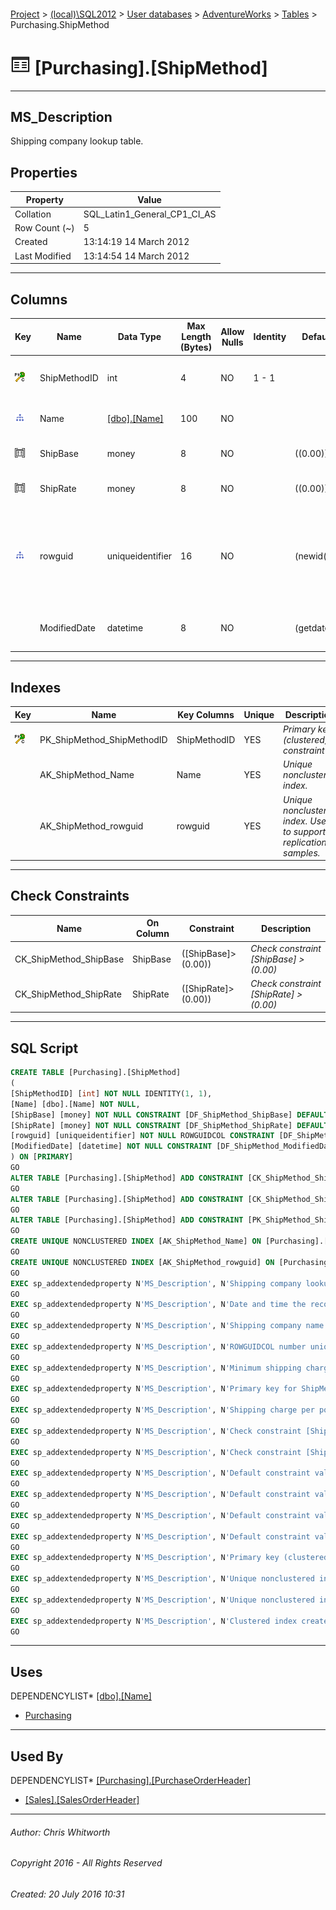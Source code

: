 #### 

[Project](../../../../index.md) > [(local)\\SQL2012](../../../index.md) > [User databases](../../index.md) > [AdventureWorks](../index.md) > [Tables](Tables.md) > Purchasing.ShipMethod

# ![Tables](../../../../Images/Table32.png) [Purchasing].[ShipMethod]

---

## <a name="#description"></a>MS_Description

Shipping company lookup table.

## <a name="#properties"></a>Properties

| Property | Value |
|---|---|
| Collation | SQL_Latin1_General_CP1_CI_AS |
| Row Count (~) | 5 |
| Created | 13:14:19 14 March 2012 |
| Last Modified | 13:14:54 14 March 2012 |


---

## <a name="#columns"></a>Columns

| Key | Name | Data Type | Max Length (Bytes) | Allow Nulls | Identity | Default | Description |
|---|---|---|---|---|---|---|---|
| [![Cluster Primary Key PK_ShipMethod_ShipMethodID: ShipMethodID](../../../../Images/pkcluster.png)](#indexes) | ShipMethodID | int | 4 | NO | 1 - 1 |  | _Primary key for ShipMethod records._ |
| [![Indexes AK_ShipMethod_Name](../../../../Images/Index.png)](#indexes) | Name | [[dbo].[Name]](../Programmability/Types/User-Defined_Data_Types/Name.md) | 100 | NO |  |  | _Shipping company name._ |
| [![Check Constraints CK_ShipMethod_ShipBase : ([ShipBase]>(0.00))](../../../../Images/c-constraint.png)](#checkconstraints) | ShipBase | money | 8 | NO |  | ((0.00)) | _Minimum shipping charge._ |
| [![Check Constraints CK_ShipMethod_ShipRate : ([ShipRate]>(0.00))](../../../../Images/c-constraint.png)](#checkconstraints) | ShipRate | money | 8 | NO |  | ((0.00)) | _Shipping charge per pound._ |
| [![Indexes AK_ShipMethod_rowguid](../../../../Images/Index.png)](#indexes) | rowguid | uniqueidentifier | 16 | NO |  | (newid()) | _ROWGUIDCOL number uniquely identifying the record. Used to support a merge replication sample._ |
|  | ModifiedDate | datetime | 8 | NO |  | (getdate()) | _Date and time the record was last updated._ |


---

## <a name="#indexes"></a>Indexes

| Key | Name | Key Columns | Unique | Description |
|---|---|---|---|---|
| [![Cluster Primary Key PK_ShipMethod_ShipMethodID: ShipMethodID](../../../../Images/pkcluster.png)](#indexes) | PK_ShipMethod_ShipMethodID | ShipMethodID | YES | _Primary key (clustered) constraint_ |
|  | AK_ShipMethod_Name | Name | YES | _Unique nonclustered index._ |
|  | AK_ShipMethod_rowguid | rowguid | YES | _Unique nonclustered index. Used to support replication samples._ |


---

## <a name="#checkconstraints"></a>Check Constraints

| Name | On Column | Constraint | Description |
|---|---|---|---|
| CK_ShipMethod_ShipBase | ShipBase | ([ShipBase]>(0.00)) | _Check constraint [ShipBase] > (0.00)_ |
| CK_ShipMethod_ShipRate | ShipRate | ([ShipRate]>(0.00)) | _Check constraint [ShipRate] > (0.00)_ |


---

## <a name="#sqlscript"></a>SQL Script

```sql
CREATE TABLE [Purchasing].[ShipMethod]
(
[ShipMethodID] [int] NOT NULL IDENTITY(1, 1),
[Name] [dbo].[Name] NOT NULL,
[ShipBase] [money] NOT NULL CONSTRAINT [DF_ShipMethod_ShipBase] DEFAULT ((0.00)),
[ShipRate] [money] NOT NULL CONSTRAINT [DF_ShipMethod_ShipRate] DEFAULT ((0.00)),
[rowguid] [uniqueidentifier] NOT NULL ROWGUIDCOL CONSTRAINT [DF_ShipMethod_rowguid] DEFAULT (newid()),
[ModifiedDate] [datetime] NOT NULL CONSTRAINT [DF_ShipMethod_ModifiedDate] DEFAULT (getdate())
) ON [PRIMARY]
GO
ALTER TABLE [Purchasing].[ShipMethod] ADD CONSTRAINT [CK_ShipMethod_ShipBase] CHECK (([ShipBase]>(0.00)))
GO
ALTER TABLE [Purchasing].[ShipMethod] ADD CONSTRAINT [CK_ShipMethod_ShipRate] CHECK (([ShipRate]>(0.00)))
GO
ALTER TABLE [Purchasing].[ShipMethod] ADD CONSTRAINT [PK_ShipMethod_ShipMethodID] PRIMARY KEY CLUSTERED  ([ShipMethodID]) ON [PRIMARY]
GO
CREATE UNIQUE NONCLUSTERED INDEX [AK_ShipMethod_Name] ON [Purchasing].[ShipMethod] ([Name]) ON [PRIMARY]
GO
CREATE UNIQUE NONCLUSTERED INDEX [AK_ShipMethod_rowguid] ON [Purchasing].[ShipMethod] ([rowguid]) ON [PRIMARY]
GO
EXEC sp_addextendedproperty N'MS_Description', N'Shipping company lookup table.', 'SCHEMA', N'Purchasing', 'TABLE', N'ShipMethod', NULL, NULL
GO
EXEC sp_addextendedproperty N'MS_Description', N'Date and time the record was last updated.', 'SCHEMA', N'Purchasing', 'TABLE', N'ShipMethod', 'COLUMN', N'ModifiedDate'
GO
EXEC sp_addextendedproperty N'MS_Description', N'Shipping company name.', 'SCHEMA', N'Purchasing', 'TABLE', N'ShipMethod', 'COLUMN', N'Name'
GO
EXEC sp_addextendedproperty N'MS_Description', N'ROWGUIDCOL number uniquely identifying the record. Used to support a merge replication sample.', 'SCHEMA', N'Purchasing', 'TABLE', N'ShipMethod', 'COLUMN', N'rowguid'
GO
EXEC sp_addextendedproperty N'MS_Description', N'Minimum shipping charge.', 'SCHEMA', N'Purchasing', 'TABLE', N'ShipMethod', 'COLUMN', N'ShipBase'
GO
EXEC sp_addextendedproperty N'MS_Description', N'Primary key for ShipMethod records.', 'SCHEMA', N'Purchasing', 'TABLE', N'ShipMethod', 'COLUMN', N'ShipMethodID'
GO
EXEC sp_addextendedproperty N'MS_Description', N'Shipping charge per pound.', 'SCHEMA', N'Purchasing', 'TABLE', N'ShipMethod', 'COLUMN', N'ShipRate'
GO
EXEC sp_addextendedproperty N'MS_Description', N'Check constraint [ShipBase] > (0.00)', 'SCHEMA', N'Purchasing', 'TABLE', N'ShipMethod', 'CONSTRAINT', N'CK_ShipMethod_ShipBase'
GO
EXEC sp_addextendedproperty N'MS_Description', N'Check constraint [ShipRate] > (0.00)', 'SCHEMA', N'Purchasing', 'TABLE', N'ShipMethod', 'CONSTRAINT', N'CK_ShipMethod_ShipRate'
GO
EXEC sp_addextendedproperty N'MS_Description', N'Default constraint value of GETDATE()', 'SCHEMA', N'Purchasing', 'TABLE', N'ShipMethod', 'CONSTRAINT', N'DF_ShipMethod_ModifiedDate'
GO
EXEC sp_addextendedproperty N'MS_Description', N'Default constraint value of NEWID()', 'SCHEMA', N'Purchasing', 'TABLE', N'ShipMethod', 'CONSTRAINT', N'DF_ShipMethod_rowguid'
GO
EXEC sp_addextendedproperty N'MS_Description', N'Default constraint value of 0.0', 'SCHEMA', N'Purchasing', 'TABLE', N'ShipMethod', 'CONSTRAINT', N'DF_ShipMethod_ShipBase'
GO
EXEC sp_addextendedproperty N'MS_Description', N'Default constraint value of 0.0', 'SCHEMA', N'Purchasing', 'TABLE', N'ShipMethod', 'CONSTRAINT', N'DF_ShipMethod_ShipRate'
GO
EXEC sp_addextendedproperty N'MS_Description', N'Primary key (clustered) constraint', 'SCHEMA', N'Purchasing', 'TABLE', N'ShipMethod', 'CONSTRAINT', N'PK_ShipMethod_ShipMethodID'
GO
EXEC sp_addextendedproperty N'MS_Description', N'Unique nonclustered index.', 'SCHEMA', N'Purchasing', 'TABLE', N'ShipMethod', 'INDEX', N'AK_ShipMethod_Name'
GO
EXEC sp_addextendedproperty N'MS_Description', N'Unique nonclustered index. Used to support replication samples.', 'SCHEMA', N'Purchasing', 'TABLE', N'ShipMethod', 'INDEX', N'AK_ShipMethod_rowguid'
GO
EXEC sp_addextendedproperty N'MS_Description', N'Clustered index created by a primary key constraint.', 'SCHEMA', N'Purchasing', 'TABLE', N'ShipMethod', 'INDEX', N'PK_ShipMethod_ShipMethodID'
GO

```


---

## <a name="#uses"></a>Uses

DEPENDENCYLIST* [[dbo].[Name]](../Programmability/Types/User-Defined_Data_Types/Name.md)
* [Purchasing](../Security/Schemas/Purchasing.md)


---

## <a name="#usedby"></a>Used By

DEPENDENCYLIST* [[Purchasing].[PurchaseOrderHeader]](PurchaseOrderHeader.md)
* [[Sales].[SalesOrderHeader]](SalesOrderHeader.md)


---

###### Author:  Chris Whitworth

###### Copyright 2016 - All Rights Reserved

###### Created: 20 July 2016 10:31

